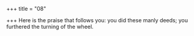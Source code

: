 +++
title = "08"

+++
Here is the praise that follows you: you did these manly deeds;
you furthered the turning of the wheel.